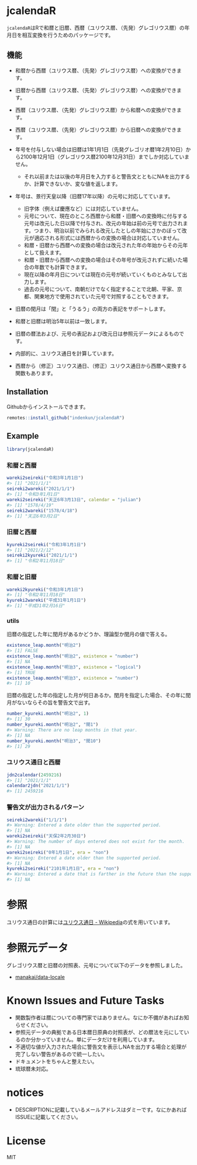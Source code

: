 
<!-- README.md is generated from README.Rmd. Please edit that file -->

# jcalendaR

<!-- badges: start -->
<!-- badges: end -->

`jcalendaR`はRで和暦と旧暦、西暦（ユリウス暦、（先発）グレゴリウス暦）の年月日を相互変換を行うためのパッケージです。

## 機能

-   和暦から西暦（ユリウス暦、（先発）グレゴリウス暦）への変換ができます。

-   旧暦から西暦（ユリウス暦、（先発）グレゴリウス暦）への変換ができます。

-   西暦（ユリウス暦、（先発）グレゴリウス暦）から和暦への変換ができます。

-   西暦（ユリウス暦、（先発）グレゴリウス暦）から旧暦への変換ができます。

-   年号を付与しない場合は旧暦は1年1月1日（先発グレゴリオ暦1年2月10日）から2100年12月1日（グレゴリウス暦2100年12月31日）までしか対応していません。

    -   それ以前または以後の年月日を入力すると警告文とともにNAを出力するか、計算できないか、変な値を返します。

-   年号は、景行天皇以降（旧暦17年以降）の元号に対応してています。

    -   旧字体（例えば慶應など）には対応していません。
    -   元号について、現在のところ西暦から和暦・旧暦への変換時に付与する元号は改元した日以降で付与され、改元の年始は前の元号で出力されます。つまり、明治以前でみられる改元したとしの年始にさかのぼって改元が適応される形式には西暦からの変換の場合は対応していません。
    -   和暦・旧暦から西暦への変換の場合は改元された年の年始からその元年として扱えます。
    -   和暦・旧暦から西暦への変換の場合はその年号が改元されずに続いた場合の年数でも計算できます。
    -   現在以降の年月日については現在の元号が続いていくものとみなして出力します。
    -   過去の元号について、南朝だけでなく指定することで北朝、平家、京都、関東地方で使用されていた元号で対照することもできます。

-   旧暦の閏月は「閏」と「うるう」の両方の表記をサポートします。

-   和暦と旧暦は明治5年以前は一致します。

-   旧暦の暦法および、元号の表記および改元日は参照元データによるものです。

-   内部的に、ユリウス通日を計算しています。

-   西暦から（修正）ユリウス通日、（修正）ユリウス通日から西暦へ変換する関数もあります。

## Installation

Githubからインストールできます。

``` r
remotes::install_github("indenkun/jcalendaR")
```

## Example

``` r
library(jcalendaR)
```

### 和暦と西暦

``` r
wareki2seireki("令和3年1月1日")
#> [1] "2021/1/1"
seireki2wareki("2021/1/1")
#> [1] "令和3年1月1日"
wareki2seireki("天正6年3月13日", calendar = "julian")
#> [1] "1578/4/19"
seireki2wareki("1578/4/18")
#> [1] "天正6年3月2日"
```

### 旧暦と西暦

``` r
kyureki2seireki("令和3年1月1日")
#> [1] "2021/2/12"
seireki2kyureki("2021/1/1")
#> [1] "令和2年11月18日"
```

### 和暦と旧暦

``` r
wareki2kyureki("令和3年1月1日")
#> [1] "令和2年11月18日"
kyureki2wareki("平成31年1月1日")
#> [1] "平成31年2月16日"
```

### utils

旧暦の指定した年に閏月があるかどうか、理論型か閏月の値で答える。

``` r
existence_leap.month("明治2")
#> [1] FALSE
existence_leap.month("明治2", existence = "number")
#> [1] NA
existence_leap.month("明治3", existence = "logical")
#> [1] TRUE
existence_leap.month("明治3", existence = "number")
#> [1] 10
```

旧暦の指定した年の指定した月が何日あるか。閏月を指定した場合、その年に閏月がないならその旨を警告文で出す。

``` r
number_kyureki.month("明治2", 1)
#> [1] 30
number_kyureki.month("明治2", "閏1")
#> Warning: There are no leap months in that year.
#> [1] NA
number_kyureki.month("明治3", "閏10")
#> [1] 29
```

### ユリウス通日と西暦

``` r
jdn2calendar(2459216)
#> [1] "2021/1/1"
calendar2jdn("2021/1/1")
#> [1] 2459216
```

### 警告文が出力されるパターン

``` r
seireki2wareki("1/1/1")
#> Warning: Entered a date older than the supported period.
#> [1] NA
wareki2seireki("天保2年2月30日")
#> Warning: The number of days entered does not exist for the month.
#> [1] NA
wareki2seireki("0年1月1日", era = "non")
#> Warning: Entered a date older than the supported period.
#> [1] NA
kyureki2seireki("2101年1月1日", era = "non") 
#> Warning: Entered a date that is farther in the future than the supported dates.
#> [1] NA
```

# 参照

ユリウス通日の計算には[ユリウス通日 -
Wikipedia](a.wikipedia.org/w/index.php?title=ユリウス通日)の式を用いています。

# 参照元データ

グレゴリウス暦と旧暦の対照表、元号について以下のデータを参照しました。

-   [manakai/data-locale](https://github.com/manakai/data-locale)

# Known Issues and Future Tasks

-   関数製作者は暦についての専門家ではありません。なにか不備があればお知らせください。
-   参照元データの典拠である日本暦日原典の対照表が、どの暦法を元にしているのか分かっていません。単にデータだけを利用しています。
-   不適切な値が入力された場合に警告文を表示しNAを出力する場合と処理が完了しない警告があるので統一したい。
-   ドキュメントをちゃんと整えたい。
-   琉球暦未対応。

# notices

-   DESCRIPTIONに記載しているメールアドレスはダミーです。なにかあればISSUEに記載してください。

# License

MIT
